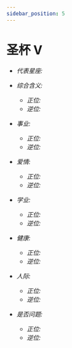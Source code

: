 ```yaml
---
sidebar_position: 5
---
```


# 圣杯 V

- *代表星座:* 
- *综合含义:* 
  - *正位:*
  - *逆位:* 
- *事业:* 
  - *正位:* 
  - *逆位:* 
- *爱情:* 
  - *正位:* 
  - *逆位:* 
- *学业:* 
  - *正位:* 
  - *逆位:* 
- *健康:* 
  - *正位:* 
  - *逆位:* 
- *人际:* 
  - *正位:* 
  - *逆位:* 

    
- *是否问题:* 
  - *正位:* 
  - *逆位:* 
